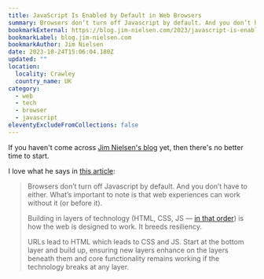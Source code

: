 ```yaml
---
title: JavaScript Is Enabled by Default in Web Browsers
summary: Browsers don’t turn off Javascript by default. And you don’t have to either. What’s important to note is that web experiences can work without it.
bookmarkExternal: https://blog.jim-nielsen.com/2023/javascript-is-enabled-by-default/
bookmarkLabel: blog.jim-nielsen.com
bookmarkAuthor: Jim Nielsen
date: 2023-10-24T15:06:04.180Z
updated: ""
location:
  locality: Crawley
  country_name: UK
category:
  - web
  - tech
  - browser
  - javascript
eleventyExcludeFromCollections: false
---
```


If you haven't come across [Jim Nielsen's blog](https://blog.jim-nielsen.com/) yet, then there's no better time to start.

I love what he says in [this article](https://blog.jim-nielsen.com/2023/javascript-is-enabled-by-default/):

> Browsers don’t turn off Javascript by default. And you don’t have to either. What’s important to note is that web experiences can work without it (or before it).
>
> Building in layers of technology (HTML, CSS, JS — [in that order](https://blog.jim-nielsen.com/2023/meaning-in-web-tech-stack-ordering/)) is how the web is designed to work. It breeds resiliency.
>
> URLs lead to HTML which leads to CSS and JS. Start at the bottom layer and build up, ensuring new layers enhance on the layers beneath them and core functionality remains working if the technology breaks at any layer.
